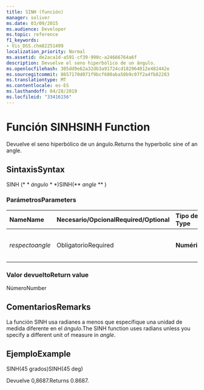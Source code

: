 ```yaml
---
title: SINH (función)
manager: soliver
ms.date: 03/09/2015
ms.audience: Developer
ms.topic: reference
f1_keywords:
- Vis_DSS.chm82251499
localization_priority: Normal
ms.assetid: de2aca1d-a591-cf39-990c-a24666764a6f
description: Devuelve el seno hiperbólico de un ángulo.
ms.openlocfilehash: 305dd9e62a32db3a91724cd182964012e482442e
ms.sourcegitcommit: 8657170d071f9bcf680aba50b9c07f2a4fb82283
ms.translationtype: MT
ms.contentlocale: es-ES
ms.lasthandoff: 04/28/2019
ms.locfileid: "33416156"
---
```

# <a name="sinh-function"></a><span data-ttu-id="d620d-103">Función SINH</span><span class="sxs-lookup"><span data-stu-id="d620d-103">SINH Function</span></span>

<span data-ttu-id="d620d-104">Devuelve el seno hiperbólico de un ángulo.</span><span class="sxs-lookup"><span data-stu-id="d620d-104">Returns the hyperbolic sine of an angle.</span></span> 
  
## <a name="syntax"></a><span data-ttu-id="d620d-105">Sintaxis</span><span class="sxs-lookup"><span data-stu-id="d620d-105">Syntax</span></span>

<span data-ttu-id="d620d-106">SINH (\* \* *ángulo* \* \*)</span><span class="sxs-lookup"><span data-stu-id="d620d-106">SINH(\*\* *angle* \*\* )</span></span> 
  
### <a name="parameters"></a><span data-ttu-id="d620d-107">Parámetros</span><span class="sxs-lookup"><span data-stu-id="d620d-107">Parameters</span></span>

|<span data-ttu-id="d620d-108">**Name**</span><span class="sxs-lookup"><span data-stu-id="d620d-108">**Name**</span></span>|<span data-ttu-id="d620d-109">**Necesario/Opcional**</span><span class="sxs-lookup"><span data-stu-id="d620d-109">**Required/Optional**</span></span>|<span data-ttu-id="d620d-110">**Tipo de datos**</span><span class="sxs-lookup"><span data-stu-id="d620d-110">**Data Type**</span></span>|<span data-ttu-id="d620d-111">**Descripción**</span><span class="sxs-lookup"><span data-stu-id="d620d-111">**Description**</span></span>|
|:-----|:-----|:-----|:-----|
| <span data-ttu-id="d620d-112">_respecto_</span><span class="sxs-lookup"><span data-stu-id="d620d-112">_angle_</span></span> <br/> |<span data-ttu-id="d620d-113">Obligatorio</span><span class="sxs-lookup"><span data-stu-id="d620d-113">Required</span></span>  <br/> |<span data-ttu-id="d620d-114">**Numérico**</span><span class="sxs-lookup"><span data-stu-id="d620d-114">**Numeric**</span></span> <br/> |<span data-ttu-id="d620d-115">Ángulo del que obtener el seno hiperbólico.</span><span class="sxs-lookup"><span data-stu-id="d620d-115">The angle of which to get the hyperbolic sine.</span></span>  <br/> |
   
### <a name="return-value"></a><span data-ttu-id="d620d-116">Valor devuelto</span><span class="sxs-lookup"><span data-stu-id="d620d-116">Return value</span></span>

<span data-ttu-id="d620d-117">Número</span><span class="sxs-lookup"><span data-stu-id="d620d-117">Number</span></span>
  
## <a name="remarks"></a><span data-ttu-id="d620d-118">Comentarios</span><span class="sxs-lookup"><span data-stu-id="d620d-118">Remarks</span></span>

<span data-ttu-id="d620d-119">La función SINH usa radianes a menos que especifique una unidad de medida diferente en el _ángulo_.</span><span class="sxs-lookup"><span data-stu-id="d620d-119">The SINH function uses radians unless you specify a different unit of measure in  _angle_.</span></span>
  
## <a name="example"></a><span data-ttu-id="d620d-120">Ejemplo</span><span class="sxs-lookup"><span data-stu-id="d620d-120">Example</span></span>

<span data-ttu-id="d620d-121">SINH(45 grados)</span><span class="sxs-lookup"><span data-stu-id="d620d-121">SINH(45 deg)</span></span> 
  
<span data-ttu-id="d620d-122">Devuelve 0,8687.</span><span class="sxs-lookup"><span data-stu-id="d620d-122">Returns 0.8687.</span></span> 
  

